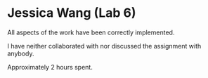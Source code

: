 # Jessica Wang (Lab 6)

All aspects of the work have been correctly implemented.

I have neither collaborated with nor discussed the assignment
with anybody.

Approximately 2 hours spent.